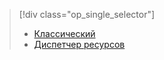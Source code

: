 > [!div class="op_single_selector"]
> * [Классический](../articles/storage/storage-cannot-delete-storage-account-container-vhd.md)
> * [Диспетчер ресурсов](../articles/storage/storage-resource-manager-cannot-delete-storage-account-container-vhd.md)
> 
> 


